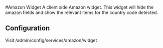 #Amazon Widget
A client side Amazon widget.
This widget will hide the amazon fields and show the relevant items for the country code detected.

## Configuration
Visit /admin/config/services/amazon/widget
